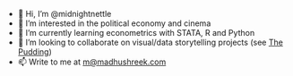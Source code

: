- 👋 Hi, I’m @midnightnettle
- 👀 I’m interested in the political economy and cinema
- 🌱 I’m currently learning econometrics with STATA, R and Python
- 💞️ I’m looking to collaborate on visual/data storytelling projects (see [The Pudding](https://pudding.cool/))
- 📫 Write to me at [m@madhushreek.com](mailto:m@madhushreek.com)

<!---
midnightnettle/midnightnettle is a ✨ special ✨ repository because its `README.md` (this file) appears on your GitHub profile.
You can click the Preview link to take a look at your changes.
--->
